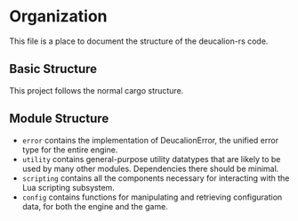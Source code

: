 # Organization
This file is a place to document the structure of the deucalion-rs code.

## Basic Structure
This project follows the normal cargo structure.

## Module Structure
* `error` contains the implementation of DeucalionError, the unified error type
  for the entire engine.
* `utility` contains general-purpose utility datatypes that are likely to be
  used by many other modules. Dependencies there should be minimal.
* `scripting` contains all the components necessary for interacting with the
  Lua scripting subsystem.
* `config` contains functions for manipulating and retrieving configuration
  data, for both the engine and the game.
